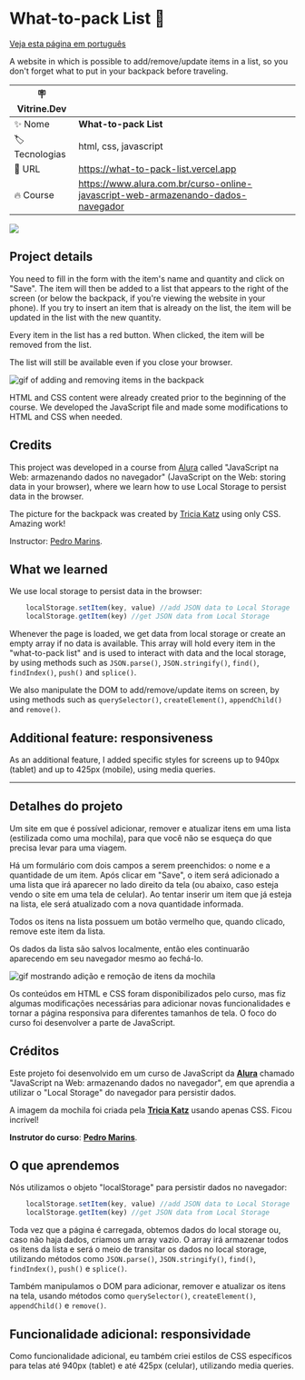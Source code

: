 # What-to-pack List 🎒

[Veja esta página em português](#detalhes-do-projeto)

A website in which is possible to add/remove/update items in a list, so you don't forget what to put in your backpack before traveling.

| :placard: Vitrine.Dev |     |
| -------------  | --- |
| :sparkles: Nome        | **What-to-pack List**
| :label: Tecnologias | html, css, javascript
| :rocket: URL         | https://what-to-pack-list.vercel.app
| :fire: Course     | https://www.alura.com.br/curso-online-javascript-web-armazenando-dados-navegador

![](https://user-images.githubusercontent.com/19349339/206853655-3d36f09b-61fe-4c6e-8b34-8792fdf6448d.png#vitrinedev)

## Project details

You need to fill in the form with the item's name and quantity and click on "Save". The item will then be added to a list that appears to the right of the screen (or below the backpack, if you're viewing the website in your phone). If you try to insert an item that is already on the list, the item will be updated in the list with the new quantity. 

Every item in the list has a red button. When clicked, the item will be removed from the list.

The list will still be available even if you close your browser.

![gif of adding and removing items in the backpack](https://user-images.githubusercontent.com/19349339/206853444-d19991d0-3207-49dc-a596-7658db7d6c64.gif)

HTML and CSS content were already created prior to the beginning of the course. We developed the JavaScript file and made some modifications to HTML and CSS when needed.

## Credits

This project was developed in a course from [Alura](https://www.alura.com.br) called "JavaScript na Web: armazenando dados no navegador" (JavaScript on the Web: storing data in your browser), where we learn how to use Local Storage to persist data in the browser.

The picture for the backpack was created by [Tricia Katz](https://codepen.io/triciaakatz/details/LbWVPj) using only CSS. Amazing work! 

Instructor: [Pedro Marins](https://github.com/pedromarins).

## What we learned
We use local storage to persist data in the browser:

```javascript
    localStorage.setItem(key, value) //add JSON data to Local Storage
    localStorage.getItem(key) //get JSON data from Local Storage
``` 
Whenever the page is loaded, we get data from local storage or create an empty array if no data is available. This array will hold every item in the "what-to-pack list" and is used to interact with data and the local storage, by using methods such as `JSON.parse()`, `JSON.stringify()`, `find()`, `findIndex()`, `push()` and `splice()`.

We also manipulate the DOM to add/remove/update items on screen, by using methods such as `querySelector()`, `createElement()`, `appendChild()` and `remove()`.

## Additional feature: responsiveness
As an additional feature, I added specific styles for screens up to 940px (tablet) and up to 425px (mobile), using media queries.

---

## Detalhes do projeto

Um site em que é possível adicionar, remover e atualizar itens em uma lista (estilizada como uma mochila), para que você não se esqueça do que precisa levar para uma viagem.

Há um formulário com dois campos a serem preenchidos: o nome e a quantidade de um item. Após clicar em "Save", o item será adicionado a uma lista que irá aparecer no lado direito da tela (ou abaixo, caso esteja vendo o site em uma tela de celular). Ao tentar inserir um item que já esteja na lista, ele será atualizado com a nova quantidade informada.

Todos os itens na lista possuem um botão vermelho que, quando clicado, remove este item da lista.

Os dados da lista são salvos localmente, então eles continuarão aparecendo em seu navegador mesmo ao fechá-lo.

![gif mostrando adição e remoção de itens da mochila](https://user-images.githubusercontent.com/19349339/206853444-d19991d0-3207-49dc-a596-7658db7d6c64.gif)

Os conteúdos em HTML e CSS foram disponibilizados pelo curso, mas fiz algumas modificações necessárias para adicionar novas funcionalidades e tornar a página responsiva para diferentes tamanhos de tela. O foco do curso foi desenvolver a parte de JavaScript.

## Créditos

Este projeto foi desenvolvido em um curso de JavaScript da  [**Alura**](https://www.alura.com.br) chamado "JavaScript na Web: armazenando dados no navegador", em que aprendia a utilizar o "Local Storage" do navegador para persistir dados.

A imagem da mochila foi criada pela [**Tricia Katz**](https://codepen.io/triciaakatz/details/LbWVPj) usando apenas CSS. Ficou incrível!

**Instrutor do curso**: [**Pedro Marins**](https://github.com/pedromarins).

## O que aprendemos

Nós utilizamos o objeto "localStorage" para persistir dados no navegador: 

```javascript
    localStorage.setItem(key, value) //add JSON data to Local Storage
    localStorage.getItem(key) //get JSON data from Local Storage
``` 

Toda vez que a página é carregada, obtemos dados do local storage ou, caso não haja dados, criamos um array vazio. O array irá armazenar todos os itens da lista e será o meio de transitar os dados no local storage, utilizando métodos como `JSON.parse()`, `JSON.stringify()`, `find()`, `findIndex()`, `push()` e `splice()`.

Também manipulamos o DOM para adicionar, remover e atualizar os itens na tela, usando métodos como `querySelector()`, `createElement()`, `appendChild()` e `remove()`.

## Funcionalidade adicional: responsividade

Como funcionalidade adicional, eu também criei estilos de CSS específicos para telas até 940px (tablet) e até 425px (celular), utilizando media queries.
